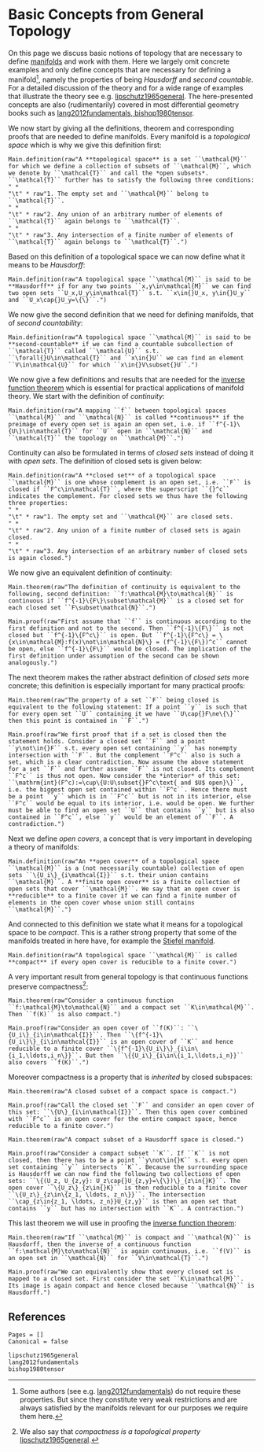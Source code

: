 # Basic Concepts from General Topology

On this page we discuss basic notions of topology that are necessary to define [manifolds](@ref "(Matrix) Manifolds") and work with them. Here we largely omit concrete examples and only define concepts that are necessary for defining a manifold[^1], namely the properties of being *Hausdorff* and *second countable*. For a detailed discussion of the theory and for a wide range of examples that illustrate the theory see e.g. [lipschutz1965general](@cite). The here-presented concepts are also (rudimentarily) covered in most differential geometry books such as [lang2012fundamentals, bishop1980tensor](@cite). 


[^1]: Some authors (see e.g. [lang2012fundamentals](@cite)) do not require these properties. But since they constitute very weak restrictions and are always satisfied by the manifolds relevant for our purposes we require them here. 

We now start by giving all the definitions, theorem and corresponding proofs that are needed to define manifolds. Every manifold is a *topological space* which is why we give this definition first: 

```@eval
Main.definition(raw"A **topological space** is a set ``\mathcal{M}`` for which we define a collection of subsets of ``\mathcal{M}``, which we denote by ``\mathcal{T}`` and call the *open subsets*. ``\mathcal{T}`` further has to satisfy the following three conditions:
" *
"\t" * raw"1. The empty set and ``\mathcal{M}`` belong to ``\mathcal{T}``.
" *
"\t" * raw"2. Any union of an arbitrary number of elements of ``\mathcal{T}`` again belongs to ``\mathcal{T}``.
" *
"\t" * raw"3. Any intersection of a finite number of elements of ``\mathcal{T}`` again belongs to ``\mathcal{T}``.")
```

Based on this definition of a topological space we can now define what it means to be *Hausdorff*: 

```@eval
Main.definition(raw"A topological space ``\mathcal{M}`` is said to be **Hausdorff** if for any two points ``x,y\in\mathcal{M}`` we can find two open sets ``U_x,U_y\in\mathcal{T}`` s.t. ``x\in{}U_x, y\in{}U_y`` and ``U_x\cap{}U_y=\{\}``.")
```

We now give the second definition that we need for defining manifolds, that of *second countability*:

```@eval
Main.definition(raw"A topological space ``\mathcal{M}`` is said to be **second-countable** if we can find a countable subcollection of ``\mathcal{T}`` called ``\mathcal{U}`` s.t. ``\forall{}U\in\mathcal{T}`` and ``x\in{}U`` we can find an element ``V\in\mathcal{U}`` for which ``x\in{}V\subset{}U``.")
```

We now give a few definitions and results that are needed for the [inverse function theorem](@ref "The Inverse Function Theorem") which is essential for practical applications of manifold theory. We start with the definition of *continuity*: 

```@eval
Main.definition(raw"A mapping ``f`` between topological spaces ``\mathcal{M}`` and ``\mathcal{N}`` is called **continuous** if the preimage of every open set is again an open set, i.e. if ``f^{-1}\{U\}\in\mathcal{T}`` for ``U`` open in ``\mathcal{N}`` and ``\mathcal{T}`` the topology on ``\mathcal{M}``.")
```

Continuity can also be formulated in terms of *closed sets* instead of doing it with *open sets*. The definition of closed sets is given below:

```@eval
Main.definition(raw"A **closed set** of a topological space ``\mathcal{M}`` is one whose complement is an open set, i.e. ``F`` is closed if ``F^c\in\mathcal{T}``, where the superscript ``{}^c`` indicates the complement. For closed sets we thus have the following three properties:
" *
"\t" * raw"1. The empty set and ``\mathcal{M}`` are closed sets.
" *
"\t" * raw"2. Any union of a finite number of closed sets is again closed.
" *
"\t" * raw"3. Any intersection of an arbitrary number of closed sets is again closed.")
```

We now give an equivalent definition of continuity: 

```@eval
Main.theorem(raw"The definition of continuity is equivalent to the following, second definition: ``f:\mathcal{M}\to\mathcal{N}`` is continuous if ``f^{-1}\{F\}\subset\mathcal{M}`` is a closed set for each closed set ``F\subset\mathcal{N}``.")
```

```@eval
Main.proof(raw"First assume that ``f`` is continuous according to the first definition and not to the second. Then ``f^{-1}\{F\}`` is not closed but ``f^{-1}\{F^c\}`` is open. But ``f^{-1}\{F^c\} = \{x\in\mathcal{M}:f(x)\not\in\mathcal{N}\} = (f^{-1}\{F\})^c`` cannot be open, else ``f^{-1}\{F\}`` would be closed. The implication of the first definition under assumption of the second can be shown analogously.")
```

The next theorem makes the rather abstract definition of *closed sets* more concrete; this definition is especially important for many practical proofs:

```@eval
Main.theorem(raw"The property of a set ``F`` being closed is equivalent to the following statement: If a point ``y`` is such that for every open set ``U`` containing it we have ``U\cap{}F\ne\{\}`` then this point is contained in ``F``.")
```

```@eval
Main.proof(raw"We first proof that if a set is closed then the statement holds. Consider a closed set ``F`` and a point ``y\not\in{}F`` s.t. every open set containing ``y`` has nonempty intersection with ``F``. But the complement ``F^c`` also is such a set, which is a clear contradiction. Now assume the above statement for a set ``F`` and further assume ``F`` is not closed. Its complement ``F^c`` is thus not open. Now consider the *interior* of this set: ``\mathrm{int}(F^c):=\cup\{U:U\subset{}F^c\text{ and $U$ open}\}``, i.e. the biggest open set contained within ``F^c``. Hence there must be a point ``y`` which is in ``F^c`` but is not in its interior, else ``F^c`` would be equal to its interior, i.e. would be open. We further must be able to find an open set ``U`` that contains ``y`` but is also contained in ``F^c``, else ``y`` would be an element of ``F``. A contradiction.")
```

Next we define *open covers*, a concept that is very important in developing a theory of manifolds: 

```@eval
Main.definition(raw"An **open cover** of a topological space ``\mathcal{M}`` is a (not necessarily countable) collection of open sets ``\{U_i\}_{i\mathcal{I}}`` s.t. their union contains ``\mathcal{M}``. A **finite open cover** is a finite collection of open sets that cover ``\mathcal{M}``. We say that an open cover is **reducible** to a finite cover if we can find a finite number of elements in the open cover whose union still contains ``\mathcal{M}``.")
```

And connected to this definition we state what it means for a topological space to be *compact*. This is a rather strong property that some of the manifolds treated in here have, for example the [Stiefel manifold](@ref "The Stiefel Manifold").

```@eval
Main.definition(raw"A topological space ``\mathcal{M}`` is called **compact** if every open cover is reducible to a finite cover.")
```

A very important result from general topology is that continuous functions preserve compactness[^2]: 

[^2]: We also say that *compactness is a topological property* [lipschutz1965general](@cite).

```@eval
Main.theorem(raw"Consider a continuous function ``f:\mathcal{M}\to\mathcal{N}`` and a compact set ``K\in\mathcal{M}``. Then ``f(K)`` is also compact.")
```

```@eval
Main.proof(raw"Consider an open cover of ``f(K)``: ``\{U_i\}_{i\in\mathcal{I}}``. Then ``\{f^{-1}\{U_i\}\}_{i\in\mathcal{I}}`` is an open cover of ``K`` and hence reducible to a finite cover ``\{f^{-1}\{U_i\}\}_{i\in\{i_1,\ldots,i_n\}}``. But then ``\{{U_i\}_{i\in\{i_1,\ldots,i_n}}`` also covers ``f(K)``.")
```

Moreover compactness is a property that is *inherited* by closed subspaces:

```@eval
Main.theorem(raw"A closed subset of a compact space is compact.")
```

```@eval
Main.proof(raw"Call the closed set ``F`` and consider an open cover of this set: ``\{U\}_{i\in\mathcal{I}}``. Then this open cover combined with ``F^c`` is an open cover for the entire compact space, hence reducible to a finite cover.")
```

```@eval
Main.theorem(raw"A compact subset of a Hausdorff space is closed.")
```

```@eval
Main.proof(raw"Consider a compact subset ``K``. If ``K`` is not closed, then there has to be a point ``y\not\in{}K`` s.t. every open set containing ``y`` intersects ``K``. Because the surrounding space is Hausdorff we can now find the following two collections of open sets: ``\{(U_z, U_{z,y}: U_z\cap{}U_{z,y}=\{\})\}_{z\in{}K}``. The open cover ``\{U_z\}_{z\in{}K}`` is then reducible to a finite cover ``\{U_z\}_{z\in\{z_1, \ldots, z_n\}}``. The intersection ``\cap_{z\in{z_1, \ldots, z_n}}U_{z,y}`` is then an open set that contains ``y`` but has no intersection with ``K``. A contraction.")
```

This last theorem we will use in proofing the [inverse function theorem](@ref "The Inverse Function Theorem"):

```@eval
Main.theorem(raw"If ``\mathcal{M}`` is compact and ``\mathcal{N}`` is Hausdorff, then the inverse of a continuous function ``f:\mathcal{M}\to\mathcal{N}`` is again continuous, i.e. ``f(V)`` is an open set in ``\mathcal{N}`` for ``V\in\mathcal{T}``.")
```

```@eval
Main.proof(raw"We can equivalently show that every closed set is mapped to a closed set. First consider the set ``K\in\mathcal{M}``. Its image is again compact and hence closed because ``\mathcal{N}`` is Hausdorff.")
```

## References 

```@bibliography
Pages = []
Canonical = false 

lipschutz1965general
lang2012fundamentals
bishop1980tensor
```
